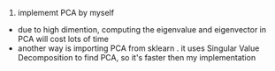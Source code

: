 1. implememt PCA by myself
  - due to high dimention, computing the eigenvalue and eigenvector in PCA will cost lots of time
  - another way is importing PCA from sklearn . it uses Singular Value Decomposition to find PCA, so it's faster then my implementation
